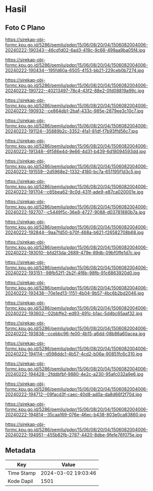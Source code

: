 # Hasil

## Foto C Plano

https://sirekap-obj-formc.kpu.go.id/5286/pemilu/pdpr/15/06/08/20/04/1506082004006-20240222-190343--46cd1d02-6ad3-419c-9c68-499aa9ba05f4.jpg

https://sirekap-obj-formc.kpu.go.id/5286/pemilu/pdpr/15/06/08/20/04/1506082004006-20240222-190434--195fd60a-6505-4153-bb21-229ceb0b7274.jpg

https://sirekap-obj-formc.kpu.go.id/5286/pemilu/pdpr/15/06/08/20/04/1506082004006-20240222-190722--40213497-78c4-43f2-88e2-0fd08819a99c.jpg

https://sirekap-obj-formc.kpu.go.id/5286/pemilu/pdpr/15/06/08/20/04/1506082004006-20240222-190932--ce864db1-2baf-433c-985e-2879ee3c10c7.jpg

https://sirekap-obj-formc.kpu.go.id/5286/pemilu/pdpr/15/06/08/20/04/1506082004006-20240222-191124--35889b2c-3352-4fa1-81df-f7b93ffd56c7.jpg

https://sirekap-obj-formc.kpu.go.id/5286/pemilu/pdpr/15/06/08/20/04/1506082004006-20240222-191348--6f586e4d-9e66-4d31-b439-6d18094593dd.jpg

https://sirekap-obj-formc.kpu.go.id/5286/pemilu/pdpr/15/06/08/20/04/1506082004006-20240222-191559--2d5968e2-1332-4180-bc7a-651195f1d3c5.jpg

https://sirekap-obj-formc.kpu.go.id/5286/pemilu/pdpr/15/06/08/20/04/1506082004006-20240222-191704--c65bea62-9c0d-431f-ade9-e87ca020001e.jpg

https://sirekap-obj-formc.kpu.go.id/5286/pemilu/pdpr/15/06/08/20/04/1506082004006-20240222-192707--c5449f5c-36e8-4727-9088-d03781880b7a.jpg

https://sirekap-obj-formc.kpu.go.id/5286/pemilu/pdpr/15/06/08/20/04/1506082004006-20240222-192844--9aa7fd50-b70f-468a-b621-f26582708b68.jpg

https://sirekap-obj-formc.kpu.go.id/5286/pemilu/pdpr/15/06/08/20/04/1506082004006-20240222-193010--bfd2f3da-2689-479e-89db-09bf0ffe1d7c.jpg

https://sirekap-obj-formc.kpu.go.id/5286/pemilu/pdpr/15/06/08/20/04/1506082004006-20240222-193151--98fb52f1-2b2f-4f8b-98fb-91c6863920d0.jpg

https://sirekap-obj-formc.kpu.go.id/5286/pemilu/pdpr/15/06/08/20/04/1506082004006-20240222-193438--70e1ed13-1151-4b04-9b57-4bc6b2bd2046.jpg

https://sirekap-obj-formc.kpu.go.id/5286/pemilu/pdpr/15/06/08/20/04/1506082004006-20240222-193602--02bbffe2-ed93-491c-b1ac-5d4bc65aaf32.jpg

https://sirekap-obj-formc.kpu.go.id/5286/pemilu/pdpr/15/06/08/20/04/1506082004006-20240222-193838--ccebbc96-fe00-4b15-a6dd-08b86a60acea.jpg

https://sirekap-obj-formc.kpu.go.id/5286/pemilu/pdpr/15/06/08/20/04/1506082004006-20240222-194114--d598ddc1-4b57-4cd2-b06a-90851fc6c310.jpg

https://sirekap-obj-formc.kpu.go.id/5286/pemilu/pdpr/15/06/08/20/04/1506082004006-20240222-194428--2fddbfbf-9880-4e2c-a230-95afc032a9e6.jpg

https://sirekap-obj-formc.kpu.go.id/5286/pemilu/pdpr/15/06/08/20/04/1506082004006-20240222-194712--09facd3f-caec-40d8-ad0a-da8d66f2f70d.jpg

https://sirekap-obj-formc.kpu.go.id/5286/pemilu/pdpr/15/06/08/20/04/1506082004006-20240222-194814--35caa169-076e-46ec-b438-803e0ca83860.jpg

https://sirekap-obj-formc.kpu.go.id/5286/pemilu/pdpr/15/06/08/20/04/1506082004006-20240222-194951--455b82fb-2787-4420-8dbe-9fefe76f075e.jpg


## Metadata

| Key        | Value               |
| ---------- | ------------------- |
| Time Stamp | 2024-03-02 19:03:46 |
| Kode Dapil | 1501                |




